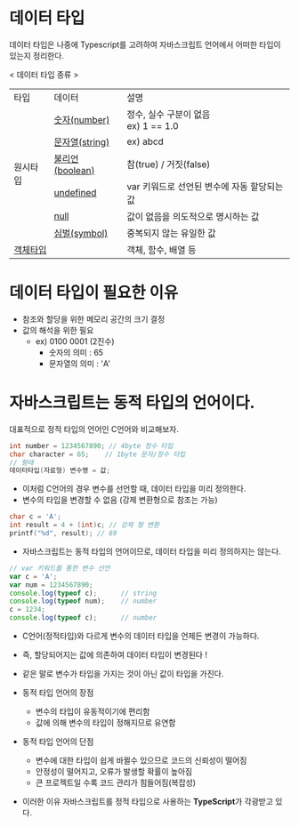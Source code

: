 # 데이터 타입

데이터 타입은 나중에 Typescript를 고려하여 자바스크립트 언어에서 어떠한 타입이 있는지 정리한다.

< 데이터 타입 종류 >

<table>
    <tr>
        <td> 타입</td>
        <td>데이터</td>
        <td>설명</td>
    </tr>
    <tr>
        <td rowspan="6">원시타입</td>
        <td><a href="./src/number.html">숫자(number)</a></td>
        <td>정수, 실수 구분이 없음</br>ex) 1 == 1.0</td>
    </tr>
    <tr>
        <td><a href="./src/string.html">문자열(string)</a></td>
        <td>ex) abcd</td>
    </tr>
     <tr>
        <td><a href="./src/bool.html">불리언(boolean)</a></td>
        <td>참(true) / 거짓(false)</td>
    </tr>
    <tr>
        <td><a href="./src/undefined.html">undefined</a></td>
        <td>var 키워드로 선언된 변수에 자동 할당되는 값</td>
    </tr>
    <tr>
        <td><a href="./src/null.html">null</a></td>
        <td>값이 없음을 의도적으로 명시하는 값</td>
    </tr>
     <tr>
        <td><a href="./src/symbol.html">심벌(symbol)</a></td>
        <td>중복되지 않는 유일한 값</td>
    </tr>
    <tr>
        <td colspan="2"><a href="./src/object.html">객체타입</a></td>
        <td>객체, 함수, 배열 등</td>
    </tr>
</table>

# 데이터 타입이 필요한 이유
- 참조와 할당을 위한 메모리 공간의 크기 결정
- 값의 해석을 위한 필요
    - ex) 0100 0001 (2진수)
        - 숫자의 의미 : 65
        - 문자열의 의미 : 'A'

# 자바스크립트는 동적 타입의 언어이다.
대표적으로 정적 타입의 언어인 C언어와 비교해보자.

```C
int number = 1234567890; // 4byte 정수 타입
char character = 65;    // 1byte 문자/정수 타입
// 형태
데이터타입(자료형) 변수명 = 값;
```

* 이처럼 C언어의 경우 변수를 선언할 때, 데이터 타입을 미리 정의한다.
* 변수의 타입을 변경할 수 없음 (강제 변환형으로 참조는 가능)
```C
char c = 'A';
int result = 4 + (int)c; // 강제 형 변환
printf("%d", result); // 69
```

* 자바스크립트는 동적 타입의 언어이므로, 데이터 타입을 미리 정의하지는 않는다.
```javascript
// var 키워드를 통한 변수 선언
var c = 'A';
var num = 1234567890;
console.log(typeof c);      // string
console.log(typeof num);    // number
c = 1234;
console.log(typeof c);      // number
```
* C언어(정적타입)와 다르게 변수의 데이터 타입을 언제든 변경이 가능하다.
* 즉, 할당되어지는 값에 의존하여 데이터 타입이 변경된다 !
* 같은 말로 변수가 타입을 가지는 것이 아닌 값이 타입을 가진다.

* 동적 타입 언어의 장점
    * 변수의 타입이 유동적이기에 편리함
    * 값에 의해 변수의 타입이 정해지므로 유연함

* 동적 타입 언어의 단점
    * 변수에 대한 타입이 쉽게 바뀔수 있으므로 코드의 신뢰성이 떨어짐
    * 안정성이 떨어지고, 오류가 발생할 확률이 높아짐
    * 큰 프로젝트일 수록 코드 관리가 힘들어짐(복잡성)

* 이러한 이유 자바스크립트를 정적 타입으로 사용하는 **TypeScript**가 각광받고 있다.